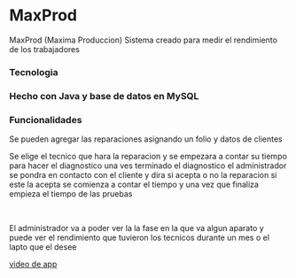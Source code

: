 # MaxProd
MaxProd (Maxima Produccion) Sistema creado para medir el rendimiento de los trabajadores

<h3>Tecnologia<h3>
<p>Hecho con Java y base de datos en MySQL<p>

<h3>Funcionalidades</h3>

<p>Se pueden agregar las reparaciones asignando un folio y datos de clientes</p>
<p>Se elige el tecnico que hara la reparacion y se empezara a contar su tiempo para hacer el diagnostico
una ves terminado el diagnostico el administrador se pondra en contacto con el cliente y dira si acepta o no la reparacion
si este la acepta se comienza a contar el tiempo y una vez que finaliza empieza el tiempo de las pruebas</p>
<br>
<p>El administrador va a poder ver la la fase en la que va algun aparato y puede ver el rendimiento que tuvieron los tecnicos
durante un mes o el lapto que el desee</p>

<a href="">video de app</a>
